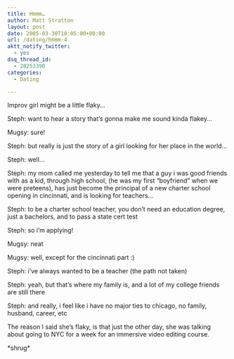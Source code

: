 ```yaml
---
title: Hmmm…
author: Matt Stratton
layout: post
date: 2005-03-30T10:05:00+00:00
url: /dating/hmmm-4
aktt_notify_twitter:
  - yes
dsq_thread_id:
  - 28253390
categories:
  - Dating

---
```

Improv girl might be a little flaky&#8230;

Steph: want to hear a story that&#8217;s gonna make me sound kinda flakey&#8230;
  
Mugsy: sure!
  
Steph: but really is just the story of a girl looking for her place in the world&#8230;
  
Steph: well&#8230;
  
Steph: my mom called me yesterday to tell me that a guy i was good friends with as a kid, through high school, (he was my first &#8220;boyfriend&#8221; when we were preteens), has just become the principal of a new charter school opening in cincinnati, and is looking for teachers&#8230;
  
Steph: to be a charter school teacher, you don&#8217;t need an education degree, just a bachelors, and to pass a state cert test
  
Steph: so i&#8217;m applying!
  
Mugsy: neat
  
Mugsy: well, except for the cincinnati part :)
  
Steph: i&#8217;ve always wanted to be a teacher (the path not taken)
  
Steph: yeah, but that&#8217;s where my family is, and a lot of my college friends are still there
  
Steph: and really, i feel like i have no major ties to chicago, no family, husband, career, etc

The reason I said she&#8217;s flaky, is that just the other day, she was talking about going to NYC for a week for an immersive video editing course.

\*shrug\*